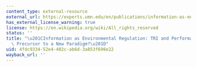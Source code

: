 ```yaml
---
content_type: external-resource
external_url: https://experts.umn.edu/en/publications/information-as-environmental-regulation-tri-and-performance-bench-4
has_external_license_warning: true
license: https://en.wikipedia.org/wiki/All_rights_reserved
status: ''
title: "\u201CInformation as Environmental Regulation: TRI and Performance Benchmarking,\
  \ Precursor to a New Paradigm?\u201D"
uid: 4fdc9334-52e4-402c-ab6d-3a853f696e22
wayback_url: ''
---
```

